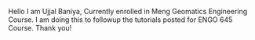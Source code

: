 Hello
I am Ujjal Baniya, Currently enrolled in Meng Geomatics Engineering Course.
I am doing this to followup the tutorials posted for ENGO 645 Course.
Thank you!